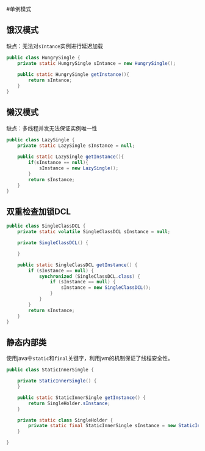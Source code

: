 #单例模式

## 饿汉模式

缺点：无法对`sIntance`实例进行延迟加载

```java
public class HungrySingle {
	private static HungrySingle sIntance = new HungrySingle();
	
	public static HungrySingle getInstance(){
		return sIntance;
	}
}
```

## 懒汉模式

缺点：多线程并发无法保证实例唯一性

```java
public class LazySingle {
	private static LazySingle sInstance = null;
	
	public static LazySingle getInstance(){
		if(sInstance == null){
			sInstance = new LazySingle();
		}
		return sInstance;
	}
}

```

## 双重检查加锁DCL

```java
public class SingleClassDCL {
    private static volatile SingleClassDCL sInstance = null;

    private SingleClassDCL() {

    }

    public static SingleClassDCL getInstance() {
        if (sInstance == null) {
            synchronized (SingleClassDCL.class) {
                if (sInstance == null) {
                    sInstance = new SingleClassDCL();
                }
            }
        }
        return sInstance;
    }
}
```

## 静态内部类

使用java中`static`和`final`关键字，利用jvm的机制保证了线程安全性。

```java
public class StaticInnerSingle {

    private StaticInnerSingle() {
    }

    public static StaticInnerSingle getInstance() {
        return SingleHolder.sInstance;
    }

    private static class SingleHolder {
        private static final StaticInnerSingle sInstance = new StaticInnerSingle();
    }

}
```




